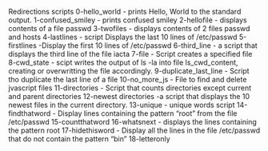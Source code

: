 Redirections scripts
0-hello_world - prints Hello, World to the standard output.
1-confused_smiley - prints confused smiley
2-hellofile - displays contents of a file passwd
3-twofiles - displays contents of 2 files passwd and hosts
4-lastlines - script Displays the last 10 lines of /etc/passwd
5-firstlines -Display the first 10 lines of /etc/passwd
6-third_line -  a script that displays the third line of the file iacta
7-file - Script creates a specified file
8-cwd_state - scipt writes the output of ls -la into file ls_cwd_content, creating or overwritting the file accordingly.
9-duplicate_last_line - Script tho duplicate the last line of a file
10-no_more_js - File to find and delete jvascript files
11-directories - Script that counts directories except current and parent directories
12-newest directories -a script that displays the 10 newest files in the current directory.
13-unique - unique words script
14-findthatword - Display lines containing the pattern “root” from the file /etc/passwd
15-countthatword
16-whatsnext - displays the lines containing the pattern root
17-hidethisword - Display all the lines in the file /etc/passwd that do not contain the pattern “bin”
18-letteronly